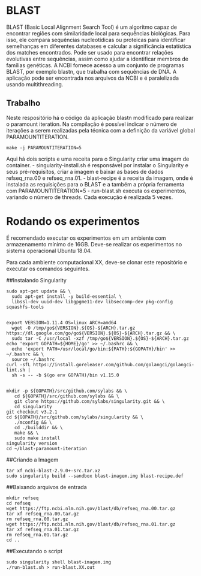 # BLAST 
BLAST (Basic Local Alignment Search Tool) é um algoritmo capaz de encontrar regiões com similaridade local para sequências biológicas. Para isso, ele compara sequências nucleotídicas ou proteicas para identificar semelhanças em diferentes databases e calcular a significância estatística dos matches encontrados. Pode ser usado para encontrar relações evolutivas entre sequências, assim como ajudar a identificar membros de famílias genéticas. A NCBI fornece acesso a um conjunto de programas BLAST, por exemplo blastn, que trabalha com sequências de DNA. A aplicação pode ser encontrada nos arquivos da NCBI e é paralelizada usando multithreading.
## Trabalho
Neste respositório há o código da aplicação blastn modificado para realizar o paramount iteration.
Na compilação é possível indicar o número de iterações a serem realizadas pela técnica com a definição da variável global PARAMOUNTITERATION.
    
    make -j PARAMOUNTITERATION=5

Aqui há dois scripts e uma receita para o Singularity criar uma imagem de container.
    - singularity-install.sh é responsável por instalar o Singularity e seus pré-requisitos, criar a imagem e baixar as bases de dados refseq\_rna.00 e refseq\_rna.01.
    - blast-recipe é a receita da imagem, onde é instalada as requisições para o BLAST e a também a própria ferramenta com PARAMOUNTITERATION=5
    - run-blast.sh executa os experimentos, variando o número de threads. Cada execução é realizada 5 vezes.
    
# Rodando os experimentos
É recomendado executar os experimentos em um ambiente com armazenamento mínimo de 16GB. Deve-se realizar os experimentos no sistema operacional Ubuntu 18.04.

Para cada ambiente computacional XX, deve-se clonar este repositório e executar os comandos seguintes.

##Instalando Singularity

    sudo apt-get update && \
      sudo apt-get install -y build-essential \
      libssl-dev uuid-dev libgpgme11-dev libseccomp-dev pkg-config squashfs-tools


    export VERSION=1.11.4 OS=linux ARCH=amd64
      wget -O /tmp/go${VERSION}.${OS}-${ARCH}.tar.gz https://dl.google.com/go/go${VERSION}.${OS}-${ARCH}.tar.gz && \
      sudo tar -C /usr/local -xzf /tmp/go${VERSION}.${OS}-${ARCH}.tar.gz
    echo 'export GOPATH=${HOME}/go' >> ~/.bashrc && \
      echo 'export PATH=/usr/local/go/bin:${PATH}:${GOPATH}/bin' >> ~/.bashrc && \
      source ~/.bashrc
    curl -sfL https://install.goreleaser.com/github.com/golangci/golangci-lint.sh |
      sh -s -- -b $(go env GOPATH)/bin v1.15.0
    
    
    mkdir -p ${GOPATH}/src/github.com/sylabs && \
       cd ${GOPATH}/src/github.com/sylabs && \
       git clone https://github.com/sylabs/singularity.git && \
       cd singularity
    git checkout v3.2.1
    cd ${GOPATH}/src/github.com/sylabs/singularity && \
       ./mconfig && \
       cd ./builddir && \
       make && \
       sudo make install
    singularity version
    cd ~/blast-paramount-iteration


##Criando a Imagem 

    tar xf ncbi-blast-2.9.0+-src.tar.xz
    sudo singularity build --sandbox blast-imagem.img blast-recipe.def

##Baixando arquivos de entrada

    mkdir refseq
    cd refseq
    wget https://ftp.ncbi.nlm.nih.gov/blast/db/refseq_rna.00.tar.gz
    tar xf refseq_rna.00.tar.gz
    rm refseq_rna.00.tar.gz
    wget https://ftp.ncbi.nlm.nih.gov/blast/db/refseq_rna.01.tar.gz
    tar xf refseq_rna.01.tar.gz
    rm refseq_rna.01.tar.gz
    cd ..

##Executando o script

    sudo singularity shell blast-imagem.img 
    ./run-blast.sh > run-blast.XX.out
    
    
    
    
    
    

